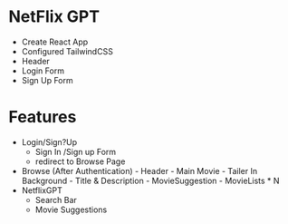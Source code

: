 # NetFlix GPT

- Create React App
- Configured TailwindCSS
- Header
- Login Form 
- Sign Up Form

# Features
- Login/Sign?Up
   - Sign In /Sign up Form
   - redirect to Browse Page
- Browse (After Authentication)
      - Header
      - Main Movie
          - Tailer In Background
          - Title & Description
          - MovieSuggestion
             - MovieLists * N
- NetflixGPT
     - Search Bar
     - Movie Suggestions
